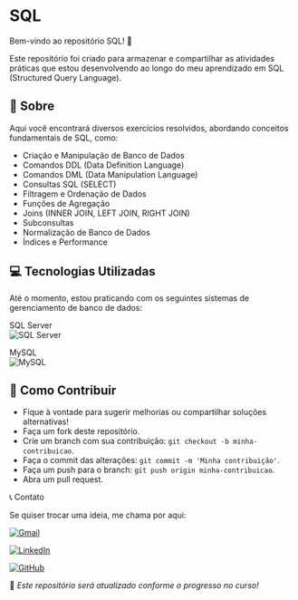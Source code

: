 # SQL

Bem-vindo ao repositório SQL! 🚀

Este repositório foi criado para armazenar e compartilhar as atividades práticas que estou desenvolvendo ao longo do meu aprendizado em SQL (Structured Query Language).

## 📌 Sobre

Aqui você encontrará diversos exercícios resolvidos, abordando conceitos fundamentais de SQL, como:

- Criação e Manipulação de Banco de Dados
- Comandos DDL (Data Definition Language)
- Comandos DML (Data Manipulation Language)
- Consultas SQL (SELECT)
- Filtragem e Ordenação de Dados
- Funções de Agregação
- Joins (INNER JOIN, LEFT JOIN, RIGHT JOIN)
- Subconsultas
- Normalização de Banco de Dados
- Índices e Performance

## 💻 Tecnologias Utilizadas

Até o momento, estou praticando com os seguintes sistemas de gerenciamento de banco de dados:

  SQL Server  
  ![SQL Server](https://img.icons8.com/color/48/000000/microsoft-sql-server.png)  

  MySQL  
  ![MySQL](https://img.icons8.com/color/48/000000/mysql-logo.png)

## 🚀 Como Contribuir

- Fique à vontade para sugerir melhorias ou compartilhar soluções alternativas!
- Faça um fork deste repositório.
- Crie um branch com sua contribuição: `git checkout -b minha-contribuicao`.
- Faça o commit das alterações: `git commit -m 'Minha contribuição'`.
- Faça um push para o branch: `git push origin minha-contribuicao`.
- Abra um pull request.

📞 Contato

Se quiser trocar uma ideia, me chama por aqui:

[![Gmail](https://img.shields.io/badge/-Gmail-FF0000?style=flat-square&labelColor=FF0000&logo=gmail&logoColor=white)](mailto:dayenesantos.work@gmail.com)

[![LinkedIn](https://img.shields.io/badge/-Linkedin-0e76a8?style=flat-square&logo=Linkedin&logoColor=white)](https://www.linkedin.com/in/seu-linkedin)

[![GitHub](https://img.shields.io/github/followers/dayene-santos?label=follow&style=social)](https://github.com/dayene-santos)

📝 *Este repositório será atualizado conforme o progresso no curso!*
